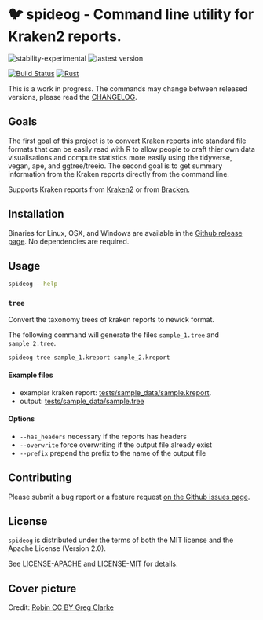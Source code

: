 # 🐦 spideog - Command line utility for Kraken2 reports.

![stability-experimental](https://img.shields.io/badge/stability-experimental-orange.svg)
![lastest version](https://img.shields.io/github/v/release/jeanmanguy/spideog)

[![Build Status](https://travis-ci.com/jeanmanguy/spideog.svg?branch=main)](https://travis-ci.com/jeanmanguy/spideog)
[![Rust](https://github.com/jeanmanguy/spideog/workflows/Rust/badge.svg?branch=main)](https://github.com/jeanmanguy/spideog/actions?query=workflow%3ARust)

This is a work in progress. The commands may change between released versions, please read the [CHANGELOG](CHANGELOG).

## Goals

The first goal of this project is to convert Kraken reports into standard file formats that can be easily read with R to allow people to craft thier own data visualisations and compute statistics more easily using the tidyverse, vegan, ape, and ggtree/treeio. The second goal is to get summary information from the Kraken reports directly from the command line.

Supports Kraken reports from [Kraken2](https://github.com/DerrickWood/kraken2) or from [Bracken](https://github.com/jenniferlu717/Bracken). 



## Installation

Binaries for Linux, OSX, and Windows are available in the [Github release page](https://github.com/jeanmanguy/spideog/releases). No dependencies are required.


## Usage

```sh
spideog --help
```

### `tree`

Convert the taxonomy trees of kraken reports to newick format.

The following command will generate the files `sample_1.tree` and `sample_2.tree`.

```sh
spideog tree sample_1.kreport sample_2.kreport
```

#### Example files

- examplar kraken report: [tests/sample_data/sample.kreport](tests/sample_data/sample.kreport).
- output: [tests/sample_data/sample.tree](tests/sample_data/sample.tree)


#### Options 

- `--has_headers` necessary if the reports has headers
- `--overwrite` force overwriting if the output file already exist
- `--prefix` prepend the prefix to the name of the output file


## Contributing

Please submit a bug report or a feature request [on the Github issues page](https://github.com/jeanmanguy/spideog/issues/new/choose).

## License

`spideog` is distributed under the terms of both the MIT license and the
Apache License (Version 2.0).

See [LICENSE-APACHE](./LICENSE-APACHE) and [LICENSE-MIT](./LICENSE-MIT) for
details.

## Cover picture

Credit: [Robin CC BY Greg Clarke](https://www.flickr.com/photos/leppre/25468458218)

